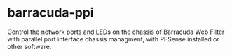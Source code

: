 # barracuda-ppi
Control the network ports and LEDs on the chassis of Barracuda Web Filter with parallel port interface chassis managment, with PFSense installed or other software.
